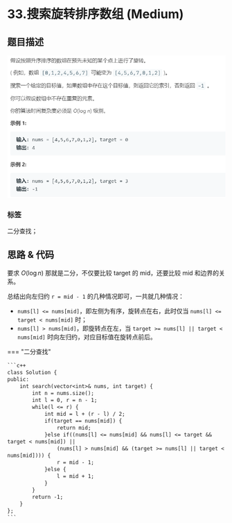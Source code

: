 # 33.搜索旋转排序数组 (Medium)

## 题目描述

![](33.png)

### 标签

二分查找；

## 思路 & 代码

要求 $O(\log n)$ 那就是二分，不仅要比较 target 的 mid，还要比较 mid 和边界的关系。

总结出向左归约 `r = mid - 1` 的几种情况即可，一共就几种情况：

- `nums[l] <= nums[mid]`，即左侧为有序，旋转点在右，此时仅当 `nums[l] <= target < nums[mid]` 时；
- `nums[l] > nums[mid]`，即旋转点在左，当 `target >= nums[l] || target < nums[mid]` 时向左归约，对应目标值在旋转点前后。

=== "二分查找"

    ```c++
    class Solution {
    public:
        int search(vector<int>& nums, int target) {
            int n = nums.size();
            int l = 0, r = n - 1;
            while(l <= r) {
                int mid = l + (r - l) / 2;
                if(target == nums[mid]) {
                    return mid;
                }else if((nums[l] <= nums[mid] && nums[l] <= target && target < nums[mid]) ||
                    (nums[l] > nums[mid] && (target >= nums[l] || target < nums[mid]))) {
                    r = mid - 1;
                }else {
                    l = mid + 1;
                }
            }
            return -1;
        }
    };
    ```